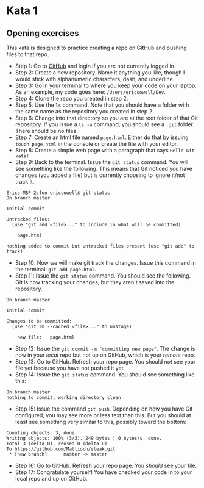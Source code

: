 # Kata 1

## Opening exercises

This kata is designed to practice creating a repo on GitHub and pushing files to that repo.

* Step 1: Go to [GitHub](https://github.com) and login if you are not currently logged in.
* Step 2: Create a new repository. Name it anything you like, though I would stick with alphanumeric characters, dash, and underline.
* Step 3: Go in your terminal to where you keep your code on your laptop. As an example, my code goes here: `/Users/ericsowell/Dev`.
* Step 4: Clone the repo you created in step 2.
* Step 5: Use the `ls` command. Note that you should have a folder with the same name as the repository you created in step 2.
* Step 6: Change into that directory so you are at the root folder of that Git repository. If you issue a `ls -a` command, you should see a `.git` folder. There should be no files.
* Step 7: Create an html file named `page.html`. Either do that by issuing `touch page.html` in the console or create the file with your editor.
* Step 8: Create a simple web page with a paragraph that says `Hello Git kata!`
* Step 9: Back to the terminal. Issue the `git status` command. You will see something like the following. This means that Git noticed you have changes (you added a file) but is currently choosing to ignore it/not track it.
```
Erics-MBP-2:foo ericsowell$ git status
On branch master

Initial commit

Untracked files:
  (use "git add <file>..." to include in what will be committed)

	page.html

nothing added to commit but untracked files present (use "git add" to track)
```
* Step 10: Now we will make git track the changes. Issue this command in the terminal: `git add page.html`.
* Step 11: Issue the `git status` command. You should see the following. Git is now tracking your changes, but they aren't saved into the repository.
```
On branch master

Initial commit

Changes to be committed:
  (use "git rm --cached <file>..." to unstage)

	new file:   page.html
```
* Step 12: Issue the `git commit -m "committing new page"`. The change is now in your *local* repo but not up on GitHub, which is your *remote* repo.
* Step 13: Go to GitHub. Refresh your repo page. You should *not* see your file yet because you have not pushed it yet.
* Step 14: Issue the `git status` command. You should see something like this:
```
On branch master
nothing to commit, working directory clean
```
* Step 15: Issue the command `git push`. Depending on how you have Git configured, you may see more or less text than this. But you should at least see something very similar to this, possibly toward the bottom:
```
Counting objects: 3, done.
Writing objects: 100% (3/3), 249 bytes | 0 bytes/s, done.
Total 3 (delta 0), reused 0 (delta 0)
To https://github.com/Mallioch/steak.git
 * [new branch]      master -> master
```
* Step 16: Go to GitHub. Refresh your repo page. You *should* see your file.
* Step 17: Congratulate yourself! You have checked your code in to your local repo and up on GitHub.
